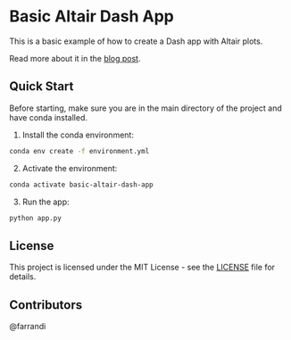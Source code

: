 # Basic Altair Dash App

This is a basic example of how to create a Dash app with Altair plots.

Read more about it in the [blog post](https://medium.com/@farrandi19/unleash-the-power-of-your-data-c12259727ed9).

## Quick Start

Before starting, make sure you are in the main directory of the project and have conda installed.

1. Install the conda environment:

```bash
conda env create -f environment.yml
```

2. Activate the environment:

```bash
conda activate basic-altair-dash-app
```

3. Run the app:

```bash
python app.py
```

## License

This project is licensed under the MIT License - see the [LICENSE](LICENSE) file for details.

## Contributors

@farrandi
